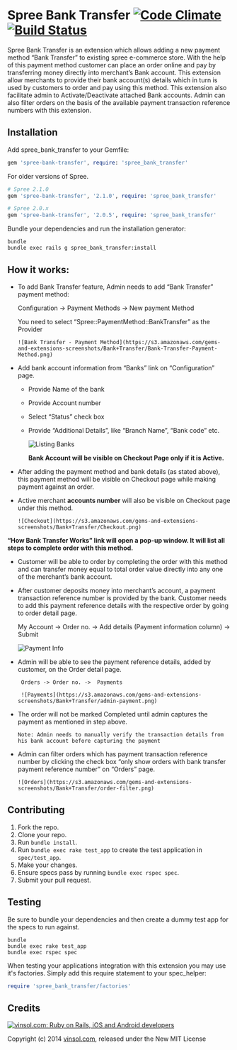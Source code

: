 Spree Bank Transfer [![Code Climate](https://codeclimate.com/github/vinsol/spree_bank_transfer.png)](https://codeclimate.com/github/vinsol/spree_bank_transfer) [![Build Status](https://travis-ci.org/vinsol/spree_bank_transfer.png?branch=master)](https://travis-ci.org/vinsol/spree_bank_transfer)
=================

Spree Bank Transfer is an extension which allows adding a new payment method “Bank Transfer” to existing spree e-commerce store. With the help of this payment method customer can place an order online and pay by transferring money directly into merchant’s  Bank account.  This extension allow merchants to provide their bank account(s) details which in turn is used by customers to order and pay using this method. This extension also facilitate admin to Activate/Deactivate attached Bank accounts. Admin can also filter orders on the basis of the available payment transaction reference numbers with this extension.



Installation
------------

Add spree_bank_transfer to your Gemfile:
```ruby
gem 'spree-bank-transfer', require: 'spree_bank_transfer'
```

For older versions of Spree.
```ruby
# Spree 2.1.0
gem 'spree-bank-transfer', '2.1.0', require: 'spree_bank_transfer'
```

```ruby
# Spree 2.0.x
gem 'spree-bank-transfer', '2.0.5', require: 'spree_bank_transfer'
```

Bundle your dependencies and run the installation generator:

```shell
bundle
bundle exec rails g spree_bank_transfer:install
```

How it works:
---

* To add Bank Transfer feature, Admin needs to add “Bank Transfer” payment method:

   Configuration -> Payment Methods -> New payment Method

   You need to select “Spree::PaymentMethod::BankTransfer” as the Provider

      ![Bank Transfer - Payment Method](https://s3.amazonaws.com/gems-and-extensions-screenshots/Bank+Transfer/Bank-Transfer-Payment-Method.png)

* Add bank account information from “Banks” link on “Configuration” page.

  - Provide Name of the bank
  - Provide Account number
  - Select “Status” check box
  - Provide “Additional Details”, like “Branch Name”, “Bank code” etc.

    ![Listing Banks](http://vinsol.com/gems_screenshots/spree-bank-transfer/listing%20banks.png)

    **Bank Account will be visible on Checkout Page only if it is Active.**
* After adding the payment method and bank details (as stated above), this payment method will be visible on Checkout page while making payment against an order.

*  Active merchant **accounts number** will also be visible on Checkout page under this method.

       ![Checkout](https://s3.amazonaws.com/gems-and-extensions-screenshots/Bank+Transfer/Checkout.png)

**“How Bank  Transfer Works” link will open a pop-up window. It will list all steps to complete order with this method.**

* Customer will be able to order by completing the order with this method and can transfer money equal to total order
  value directly into any one of the merchant’s bank account.

* After customer deposits money into merchant’s account, a payment transaction reference number is provided by the bank.   Customer needs to add this payment reference details with the respective order by going to order detail page.

     My Account -> Order no. -> Add details (Payment information column) -> Submit

     ![Payment Info](https://s3.amazonaws.com/gems-and-extensions-screenshots/Bank+Transfer/checkout-1.png)

* Admin will be able to see the payment reference details, added by customer, on the Order detail page.

       Orders -> Order no. ->  Payments

       ![Payments](https://s3.amazonaws.com/gems-and-extensions-screenshots/Bank+Transfer/admin-payment.png)

* The order will not be marked Completed  until admin captures the payment as mentioned in step above.

      Note: Admin needs to manually verify the transaction details from his bank account before capturing the payment

* Admin can filter orders which has payment transaction reference number by clicking the check box “only show orders with   bank transfer payment reference number” on “Orders” page.

      ![Orders](https://s3.amazonaws.com/gems-and-extensions-screenshots/Bank+Transfer/order-filter.png)





Contributing
------------

1. Fork the repo.
2. Clone your repo.
3. Run `bundle install`.
4. Run `bundle exec rake test_app` to create the test application in `spec/test_app`.
5. Make your changes.
6. Ensure specs pass by running `bundle exec rspec spec`.
7. Submit your pull request.

Testing
-------

Be sure to bundle your dependencies and then create a dummy test app for the specs to run against.

```shell
bundle
bundle exec rake test_app
bundle exec rspec spec
```

When testing your applications integration with this extension you may use it's factories.
Simply add this require statement to your spec_helper:

```ruby
require 'spree_bank_transfer/factories'
```


Credits
-------

[![vinsol.com: Ruby on Rails, iOS and Android developers](http://vinsol.com/vin_logo.png "Ruby on Rails, iOS and Android developers")](http://vinsol.com)

Copyright (c) 2014 [vinsol.com](http://vinsol.com "Ruby on Rails, iOS and Android developers"), released under the New MIT License
